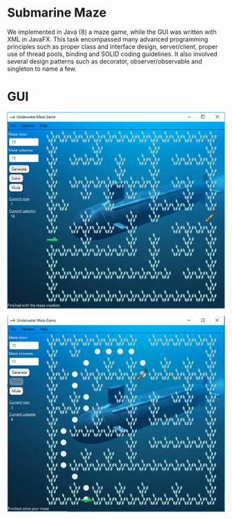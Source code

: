 # Submarine Maze

We implemented in Java (8) a maze game, while the GUI was written with XML in JavaFX. This task encompassed many advanced programming principles such as proper class and interface design, server/client, proper use of thread pools, binding and SOLID coding guidelines. It also involved several design patterns such as decorator, observer/observable and singleton to name a few.

# GUI

![alt text](https://github.com/nevoit/SubmarineMaze/blob/master/resources/Images/GUI.PNG)

![alt text](https://github.com/nevoit/SubmarineMaze/blob/master/resources/Images/gui2.PNG)
